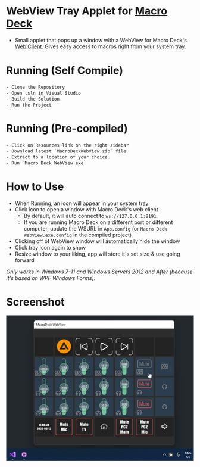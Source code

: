 ﻿
# WebView Tray Applet for [Macro Deck](https://macrodeck.org)

 - Small applet that pops up a window with a WebView for Macro Deck's [Web Client](http://web.macrodeck.org). Gives easy access to macros right from your system tray.

# Running (Self Compile)

    - Clone the Repository
    - Open .sln in Visual Studio
    - Build the Solution
    - Run the Project

# Running (Pre-compiled)

    - Click on Resources link on the right sidebar
    - Download latest `MacroDeckWebView.zip` file
    - Extract to a location of your choice
    - Run `Macro Deck WebView.exe`

# How to Use

- When Running, an icon will appear in your system tray
- Click icon to open a window with Macro Deck's web client
  - By default, it will auto connect to `ws://127.0.0.1:8191`.
  - If you are running Macro Deck on a different port or different computer, update the WSURL in `App.config` (or `Macro Deck WebView.exe.config` in the compiled project)
- Clicking off of WebView window will automatically hide the window
- Click tray icon again to show
- Resize window to your liking, app will store it's set size & use going forward

*Only works in Windows 7-11 and Windows Servers 2012 and After (because it's based on WPF Windows Forms).*

# Screenshot
![alt text](https://github.com/emerysteele/macrodeckwebview/blob/main/MacroDeckWebView-example.png?raw=true "Screenshot 1")
